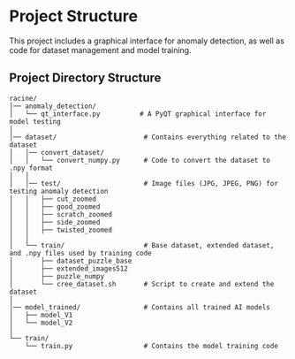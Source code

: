 # Project Structure

This project includes a graphical interface for anomaly detection, as well as code for dataset management and model training.

## Project Directory Structure

```plaintext
racine/
│── anomaly_detection/
│   └── qt_interface.py          # A PyQT graphical interface for model testing
│
│── dataset/                      # Contains everything related to the dataset
│   │── convert_dataset/
│   │   └── convert_numpy.py      # Code to convert the dataset to .npy format
│   │
│   │── test/                     # Image files (JPG, JPEG, PNG) for testing anomaly detection
│   │   ├── cut_zoomed
│   │   ├── good_zoomed
│   │   ├── scratch_zoomed
│   │   ├── side_zoomed
│   │   ├── twisted_zoomed
│   │
│   └── train/                    # Base dataset, extended dataset, and .npy files used by training code
│       ├── dataset_puzzle_base
│       ├── extended_images512
│       ├── puzzle_numpy
│       └── cree_dataset.sh       # Script to create and extend the dataset
│
│── model_trained/                # Contains all trained AI models
│   ├── model_V1
│   └── model_V2
│
└── train/
    └── train.py                  # Contains the model training code
